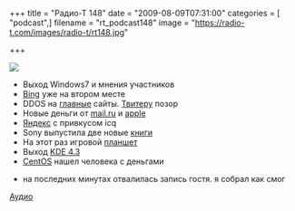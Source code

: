 +++
title = "Радио-Т 148"
date = "2009-08-09T07:31:00"
categories = [ "podcast",]
filename = "rt_podcast148"
image = "https://radio-t.com/images/radio-t/rt148.jpg"

+++

![](https://radio-t.com/images/radio-t/rt148.jpg)

- Выход Windows7 и мнения участников
- [Bing](http://net.compulenta.ru/446893/) уже на втором месте
- DDOS на [главные](http://soft.compulenta.ru/447562/) сайты. [Твитеру](http://www.techcrunch.com/2009/08/06/oooh-dramatic-twitter-gets-ddosed/) позор
- Новые деньги от [mail.ru](http://internet.cnews.ru/news/top/index.shtml?2009/08/06/356747) и [apple](http://www.macrumors.com/2009/08/04/apple-considering-turning-itunes-store-accounts-into-paypal-competitor/)
- [Яндекс](http://net.compulenta.ru/447217/) с привкусом icq
- Sony выпустила две новые [книги](http://culture.compulenta.ru/446837/)
- На этот раз игровой [планшет](http://hard.compulenta.ru/447117/)
- Выход [KDE 4.3](http://www.linux.org.ru/view-message.jsp?msgid=3933208)
- [CentOS](http://www.opennet.ru/opennews/art.shtml?num=22845) нашел человека с деньгами
* на последних минутах отвалилась запись гостя. я собрал как смог

[Аудио](https://archive.rucast.net/radio-t/media/rt_podcast148.mp3)
<audio src="https://archive.rucast.net/radio-t/media/rt_podcast148.mp3" preload="none"></audio>